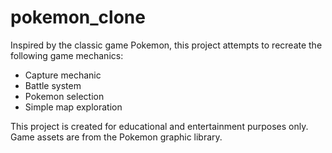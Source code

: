 # pokemon_clone
Inspired by the classic game Pokemon, this project attempts to recreate the following game mechanics: 
- Capture mechanic
- Battle system
- Pokemon selection
- Simple map exploration

This project is created for educational and entertainment purposes only. Game assets are from the Pokemon graphic library.
